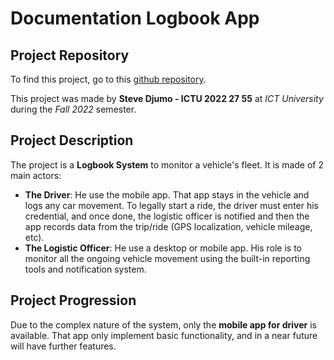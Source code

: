 
# Documentation Logbook App

## Project Repository

To find this project, go to this [github repository](https://github.com/yayolande/logbook-app).

This project was made by **Steve Djumo - ICTU 2022 27 55** at *ICT University* during the *Fall 2022* semester.

## Project Description

The project is a **Logbook System** to monitor a vehicle's fleet. It is made of 2 main actors:

* **The Driver**: He use the mobile app. That app stays in the vehicle and logs any car movement. To legally start a ride, the driver must enter his credential, and once done, the logistic officer is notified and then the app records data from the trip/ride (GPS localization, vehicle mileage, etc).
* **The Logistic Officer**: He use a desktop or mobile app. His role is to monitor all the ongoing vehicle movement using the built-in reporting tools and notification system.

## Project Progression

Due to the complex nature of the system, only the **mobile app for driver** is available. That app only implement basic functionality, and in a near future will have further features.
